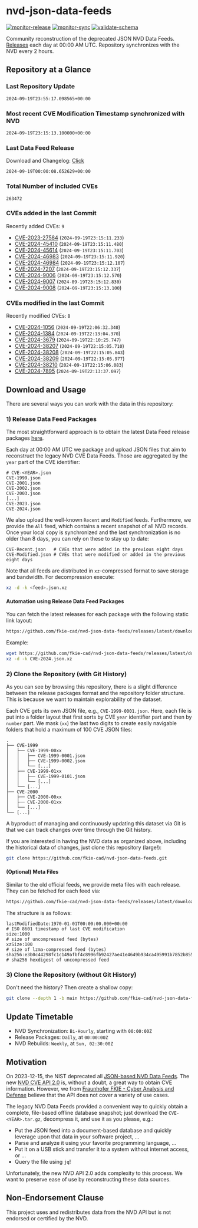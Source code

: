 # nvd-json-data-feeds

[![monitor-release](https://github.com/fkie-cad/nvd-json-data-feeds/actions/workflows/monitor_release.yml/badge.svg)](https://github.com/fkie-cad/nvd-json-data-feeds/actions/workflows/monitor_release.yml)
[![monitor-sync](https://github.com/fkie-cad/nvd-json-data-feeds/actions/workflows/monitor_sync.yml/badge.svg)](https://github.com/fkie-cad/nvd-json-data-feeds/actions/workflows/monitor_sync.yml)
[![validate-schema](https://github.com/fkie-cad/nvd-json-data-feeds/actions/workflows/validate_schema.yml/badge.svg)](https://github.com/fkie-cad/nvd-json-data-feeds/actions/workflows/validate_schema.yml)

Community reconstruction of the deprecated JSON NVD Data Feeds.
[Releases](https://github.com/fkie-cad/nvd-json-data-feeds/releases/latest) each day at 00:00 AM UTC.
Repository synchronizes with the NVD every 2 hours.

## Repository at a Glance

### Last Repository Update

```plain
2024-09-19T23:55:17.098565+00:00
```

### Most recent CVE Modification Timestamp synchronized with NVD

```plain
2024-09-19T23:15:13.100000+00:00
```

### Last Data Feed Release

Download and Changelog: [Click](https://github.com/fkie-cad/nvd-json-data-feeds/releases/latest)

```plain
2024-09-19T00:00:08.652629+00:00
```

### Total Number of included CVEs

```plain
263472
```

### CVEs added in the last Commit

Recently added CVEs: `9`

- [CVE-2023-27584](CVE-2023/CVE-2023-275xx/CVE-2023-27584.json) (`2024-09-19T23:15:11.233`)
- [CVE-2024-45410](CVE-2024/CVE-2024-454xx/CVE-2024-45410.json) (`2024-09-19T23:15:11.480`)
- [CVE-2024-45614](CVE-2024/CVE-2024-456xx/CVE-2024-45614.json) (`2024-09-19T23:15:11.703`)
- [CVE-2024-46983](CVE-2024/CVE-2024-469xx/CVE-2024-46983.json) (`2024-09-19T23:15:11.920`)
- [CVE-2024-46984](CVE-2024/CVE-2024-469xx/CVE-2024-46984.json) (`2024-09-19T23:15:12.107`)
- [CVE-2024-7207](CVE-2024/CVE-2024-72xx/CVE-2024-7207.json) (`2024-09-19T23:15:12.337`)
- [CVE-2024-9006](CVE-2024/CVE-2024-90xx/CVE-2024-9006.json) (`2024-09-19T23:15:12.570`)
- [CVE-2024-9007](CVE-2024/CVE-2024-90xx/CVE-2024-9007.json) (`2024-09-19T23:15:12.830`)
- [CVE-2024-9008](CVE-2024/CVE-2024-90xx/CVE-2024-9008.json) (`2024-09-19T23:15:13.100`)


### CVEs modified in the last Commit

Recently modified CVEs: `8`

- [CVE-2024-1056](CVE-2024/CVE-2024-10xx/CVE-2024-1056.json) (`2024-09-19T22:06:32.340`)
- [CVE-2024-1384](CVE-2024/CVE-2024-13xx/CVE-2024-1384.json) (`2024-09-19T22:13:04.370`)
- [CVE-2024-3679](CVE-2024/CVE-2024-36xx/CVE-2024-3679.json) (`2024-09-19T22:10:25.747`)
- [CVE-2024-38207](CVE-2024/CVE-2024-382xx/CVE-2024-38207.json) (`2024-09-19T22:15:05.710`)
- [CVE-2024-38208](CVE-2024/CVE-2024-382xx/CVE-2024-38208.json) (`2024-09-19T22:15:05.843`)
- [CVE-2024-38209](CVE-2024/CVE-2024-382xx/CVE-2024-38209.json) (`2024-09-19T22:15:05.977`)
- [CVE-2024-38210](CVE-2024/CVE-2024-382xx/CVE-2024-38210.json) (`2024-09-19T22:15:06.083`)
- [CVE-2024-7895](CVE-2024/CVE-2024-78xx/CVE-2024-7895.json) (`2024-09-19T22:13:37.097`)


## Download and Usage

There are several ways you can work with the data in this repository:

### 1) Release Data Feed Packages

The most straightforward approach is to obtain the latest Data Feed release packages [here](https://github.com/fkie-cad/nvd-json-data-feeds/releases/latest).

Each day at 00:00 AM UTC we package and upload JSON files that aim to reconstruct the legacy NVD CVE Data Feeds.
Those are aggregated by the `year` part of the CVE identifier:

```
# CVE-<YEAR>.json
CVE-1999.json
CVE-2001.json
CVE-2002.json
CVE-2003.json
[...]
CVE-2023.json
CVE-2024.json
```

We also upload the well-known `Recent` and `Modified` feeds.
Furthermore, we provide the `All` feed, which contains a recent snapshot of all NVD records.
Once your local copy is synchronized and the last synchronization is no older than 8 days, you can rely on these to stay up to date:

```plain
CVE-Recent.json   # CVEs that were added in the previous eight days
CVE-Modified.json # CVEs that were modified or added in the previous eight days
```

Note that all feeds are distributed in `xz`-compressed format to save storage and bandwidth.
For decompression execute:

```sh
xz -d -k <feed>.json.xz
```

#### Automation using Release Data Feed Packages

You can fetch the latest releases for each package with the following static link layout:

```sh
https://github.com/fkie-cad/nvd-json-data-feeds/releases/latest/download/CVE-<YEAR>.json.xz
```

Example:

```sh
wget https://github.com/fkie-cad/nvd-json-data-feeds/releases/latest/download/CVE-2024.json.xz
xz -d -k CVE-2024.json.xz
```

### 2) Clone the Repository (with Git History)

As you can see by browsing this repository, there is a slight difference between the release packages format and the repository folder structure.
This is because we want to maintain explorability of the dataset.

Each CVE gets its own JSON file, e.g., `CVE-1999-0001.json`.
Here, each file is put into a folder layout that first sorts by CVE `year` identifier part and then by `number` part.
We mask (`xx`) the last two digits to create easily navigable folders that hold a maximum of 100 CVE JSON files:

```plain
.
├── CVE-1999
│   ├── CVE-1999-00xx
│   │   ├── CVE-1999-0001.json
│   │   ├── CVE-1999-0002.json
│   │   └── [...]
│   ├── CVE-1999-01xx
│   │   ├── CVE-1999-0101.json
│   │   └── [...]
│   └── [...]
├── CVE-2000
│   ├── CVE-2000-00xx
│   ├── CVE-2000-01xx
│   └── [...]
└── [...]
```

A byproduct of managing and continuously updating this dataset via Git is that we can track changes over time through the Git history.

If you are interested in having the NVD data as organized above, including the historical data of changes, just clone this repository (large!):

```sh
git clone https://github.com/fkie-cad/nvd-json-data-feeds.git
```

#### (Optional) Meta Files

Similar to the old official feeds, we provide meta files with each release. They can be fetched for each feed via:

```sh
https://github.com/fkie-cad/nvd-json-data-feeds/releases/latest/download/CVE-<YEAR>.meta
```

The structure is as follows:

```plain
lastModifiedDate:1970-01-01T00:00:00.000+00:00                          # ISO 8601 timestamp of last CVE modification
size:1000                                                               # size of uncompressed feed (bytes)
xzSize:100                                                              # size of lzma-compressed feed (bytes)
sha256:e3b0c44298fc1c149afbf4c8996fb92427ae41e4649b934ca495991b7852b855 # sha256 hexdigest of uncompressed feed
```

### 3) Clone the Repository (without Git History)

Don't need the history? Then create a shallow copy:

```sh
git clone --depth 1 -b main https://github.com/fkie-cad/nvd-json-data-feeds.git
```


## Update Timetable

* NVD Synchronization: `Bi-Hourly`, starting with `00:00:00Z`
* Release Packages: `Daily`, at `00:00:00Z`
* NVD Rebuilds: `Weekly`, at `Sun, 02:30:00Z`


## Motivation

On 2023-12-15, the NIST deprecated all [JSON-based NVD Data Feeds](https://nvd.nist.gov/vuln/data-feeds#divRetirementBanner-1).
The new [NVD CVE API 2.0](https://nvd.nist.gov/developers/vulnerabilities) is, without a doubt, a great way to obtain CVE information.
However, we from [Fraunhofer FKIE - Cyber Analysis and Defense](https://www.fkie.fraunhofer.de/en/departments/cad.html) believe that the API does not cover a variety of use cases.

The legacy NVD Data Feeds provided a convenient way to quickly obtain a complete, file-based offline database snapshot; just download the `CVE-<YEAR>.tar.gz`, decompress it, and use it as you please, e.g.:

- Put the JSON feed into a document-based database and quickly leverage upon that data in your software project, ...
- Parse and analyze it using your favorite programming language, ...
- Put it on a USB stick and transfer it to a system without internet access, or ...
- Query the file using `jq`!

Unfortunately, the new NVD API 2.0 adds complexity to this process.
We want to preserve ease of use by reconstructing these data sources.

## Non-Endorsement Clause

This project uses and redistributes data from the NVD API but is not endorsed or certified by the NVD.